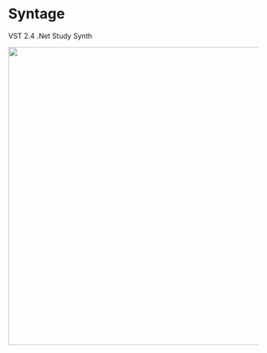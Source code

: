 # Syntage
VST 2.4 .Net Study Synth

<img src="https://habrastorage.org/files/863/ffa/655/863ffa6557884dd1a5f8fcf6fafa800a.png" width="600">
